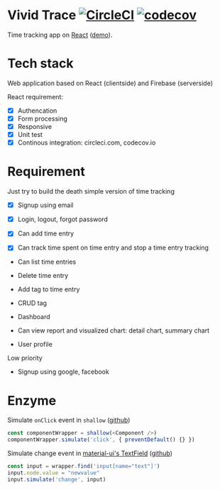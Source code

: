 # Vivid Trace [![CircleCI](https://circleci.com/gh/tuanngominh/vivid-trace.svg?style=svg)](https://circleci.com/gh/tuanngominh/vivid-trace) [![codecov](https://codecov.io/gh/tuanngominh/vivid-trace/branch/master/graph/badge.svg)](https://codecov.io/gh/tuanngominh/vivid-trace)

Time tracking app on [React](https://facebook.github.io/react/) ([demo](https://vivid-trace.firebaseapp.com/)).

# Tech stack
Web application based on React (clientside) and Firebase (serverside)

React requirement:
- [x] Authencation
- [x] Form processing
- [x] Responsive
- [x] Unit test
- [x] Continous integration: circleci.com, codecov.io

# Requirement
Just try to build the death simple version of time tracking
- [x] Signup using email
- [x] Login, logout, forgot password

- [x] Can add time entry
- [x] Can track time spent on time entry and stop a time entry tracking
- Can list time entries
- Delete time entry

- Add tag to time entry
- CRUD tag

- Dashboard
- Can view report and visualized chart: detail chart, summary chart

- User profile

Low priority
- Signup using google, facebook

# Enzyme
Simulate `onClick` event in `shallow` ([github](https://github.com/airbnb/enzyme/issues/323#issuecomment-210039710))
```js
const componentWrapper = shallow(<Component />)
componentWrapper.simulate('click', { preventDefault() {} })
```

Simulate change event in [material-ui's TextField](http://www.material-ui.com/#/components/text-field) ([github](https://github.com/airbnb/enzyme/issues/364#issuecomment-217475038))
```js
const input = wrapper.find('input[name="text"]')
input.node.value = "newvalue"
input.simulate('change', input)
```